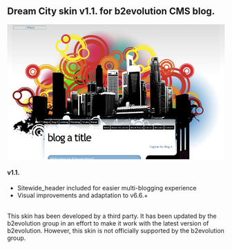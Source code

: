 ## Dream City skin v1.1. for b2evolution CMS blog.

<img src="skinshot.png"/>

#### v1.1.

- Sitewide_header included for easier multi-blogging experience
- Visual improvements and adaptation to v6.6.+

<br/>
This skin has been developed by a third party. It has been updated by the b2evolution group in an effort to make it work with the latest version of b2evolution. However, this skin is not officially supported by the b2evolution group.
